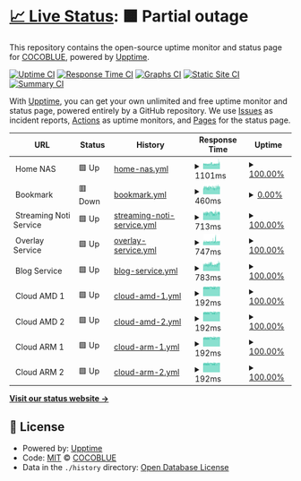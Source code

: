 # [📈 Live Status](https://shin6949.github.io/uptime): <!--live status--> **🟧 Partial outage**

This repository contains the open-source uptime monitor and status page for [COCOBLUE](velog.io/shin6949), powered by [Upptime](https://github.com/upptime/upptime).

[![Uptime CI](https://github.com/shin6949/uptime/workflows/Uptime%20CI/badge.svg)](https://github.com/shin6949/uptime/actions?query=workflow%3A%22Uptime+CI%22)
[![Response Time CI](https://github.com/shin6949/uptime/workflows/Response%20Time%20CI/badge.svg)](https://github.com/shin6949/uptime/actions?query=workflow%3A%22Response+Time+CI%22)
[![Graphs CI](https://github.com/shin6949/uptime/workflows/Graphs%20CI/badge.svg)](https://github.com/shin6949/uptime/actions?query=workflow%3A%22Graphs+CI%22)
[![Static Site CI](https://github.com/shin6949/uptime/workflows/Static%20Site%20CI/badge.svg)](https://github.com/shin6949/uptime/actions?query=workflow%3A%22Static+Site+CI%22)
[![Summary CI](https://github.com/shin6949/uptime/workflows/Summary%20CI/badge.svg)](https://github.com/shin6949/uptime/actions?query=workflow%3A%22Summary+CI%22)

With [Upptime](https://upptime.js.org), you can get your own unlimited and free uptime monitor and status page, powered entirely by a GitHub repository. We use [Issues](https://github.com/shin6949/uptime/issues) as incident reports, [Actions](https://github.com/shin6949/uptime/actions) as uptime monitors, and [Pages](https://shin6949.github.io/uptime) for the status page.

<!--start: status pages-->
<!-- This summary is generated by Upptime (https://github.com/upptime/upptime) -->
<!-- Do not edit this manually, your changes will be overwritten -->
<!-- prettier-ignore -->
| URL | Status | History | Response Time | Uptime |
| --- | ------ | ------- | ------------- | ------ |
| <img alt="" src="https://icons.duckduckgo.com/ip3/null.ico" height="13"> Home NAS | 🟩 Up | [home-nas.yml](https://github.com/shin6949/uptime/commits/HEAD/history/home-nas.yml) | <details><summary><img alt="Response time graph" src="./graphs/home-nas/response-time-week.png" height="20"> 1101ms</summary><br><a href="https://shin6949.github.io/uptime/history/home-nas"><img alt="Response time 1047" src="https://img.shields.io/endpoint?url=https%3A%2F%2Fraw.githubusercontent.com%2Fshin6949%2Fuptime%2FHEAD%2Fapi%2Fhome-nas%2Fresponse-time.json"></a><br><a href="https://shin6949.github.io/uptime/history/home-nas"><img alt="24-hour response time 1225" src="https://img.shields.io/endpoint?url=https%3A%2F%2Fraw.githubusercontent.com%2Fshin6949%2Fuptime%2FHEAD%2Fapi%2Fhome-nas%2Fresponse-time-day.json"></a><br><a href="https://shin6949.github.io/uptime/history/home-nas"><img alt="7-day response time 1101" src="https://img.shields.io/endpoint?url=https%3A%2F%2Fraw.githubusercontent.com%2Fshin6949%2Fuptime%2FHEAD%2Fapi%2Fhome-nas%2Fresponse-time-week.json"></a><br><a href="https://shin6949.github.io/uptime/history/home-nas"><img alt="30-day response time 1100" src="https://img.shields.io/endpoint?url=https%3A%2F%2Fraw.githubusercontent.com%2Fshin6949%2Fuptime%2FHEAD%2Fapi%2Fhome-nas%2Fresponse-time-month.json"></a><br><a href="https://shin6949.github.io/uptime/history/home-nas"><img alt="1-year response time 1048" src="https://img.shields.io/endpoint?url=https%3A%2F%2Fraw.githubusercontent.com%2Fshin6949%2Fuptime%2FHEAD%2Fapi%2Fhome-nas%2Fresponse-time-year.json"></a></details> | <details><summary><a href="https://shin6949.github.io/uptime/history/home-nas">100.00%</a></summary><a href="https://shin6949.github.io/uptime/history/home-nas"><img alt="All-time uptime 99.56%" src="https://img.shields.io/endpoint?url=https%3A%2F%2Fraw.githubusercontent.com%2Fshin6949%2Fuptime%2FHEAD%2Fapi%2Fhome-nas%2Fuptime.json"></a><br><a href="https://shin6949.github.io/uptime/history/home-nas"><img alt="24-hour uptime 100.00%" src="https://img.shields.io/endpoint?url=https%3A%2F%2Fraw.githubusercontent.com%2Fshin6949%2Fuptime%2FHEAD%2Fapi%2Fhome-nas%2Fuptime-day.json"></a><br><a href="https://shin6949.github.io/uptime/history/home-nas"><img alt="7-day uptime 100.00%" src="https://img.shields.io/endpoint?url=https%3A%2F%2Fraw.githubusercontent.com%2Fshin6949%2Fuptime%2FHEAD%2Fapi%2Fhome-nas%2Fuptime-week.json"></a><br><a href="https://shin6949.github.io/uptime/history/home-nas"><img alt="30-day uptime 98.25%" src="https://img.shields.io/endpoint?url=https%3A%2F%2Fraw.githubusercontent.com%2Fshin6949%2Fuptime%2FHEAD%2Fapi%2Fhome-nas%2Fuptime-month.json"></a><br><a href="https://shin6949.github.io/uptime/history/home-nas"><img alt="1-year uptime 99.27%" src="https://img.shields.io/endpoint?url=https%3A%2F%2Fraw.githubusercontent.com%2Fshin6949%2Fuptime%2FHEAD%2Fapi%2Fhome-nas%2Fuptime-year.json"></a></details>
| <img alt="" src="https://icons.duckduckgo.com/ip3/null.ico" height="13"> Bookmark | 🟥 Down | [bookmark.yml](https://github.com/shin6949/uptime/commits/HEAD/history/bookmark.yml) | <details><summary><img alt="Response time graph" src="./graphs/bookmark/response-time-week.png" height="20"> 460ms</summary><br><a href="https://shin6949.github.io/uptime/history/bookmark"><img alt="Response time 780" src="https://img.shields.io/endpoint?url=https%3A%2F%2Fraw.githubusercontent.com%2Fshin6949%2Fuptime%2FHEAD%2Fapi%2Fbookmark%2Fresponse-time.json"></a><br><a href="https://shin6949.github.io/uptime/history/bookmark"><img alt="24-hour response time 494" src="https://img.shields.io/endpoint?url=https%3A%2F%2Fraw.githubusercontent.com%2Fshin6949%2Fuptime%2FHEAD%2Fapi%2Fbookmark%2Fresponse-time-day.json"></a><br><a href="https://shin6949.github.io/uptime/history/bookmark"><img alt="7-day response time 460" src="https://img.shields.io/endpoint?url=https%3A%2F%2Fraw.githubusercontent.com%2Fshin6949%2Fuptime%2FHEAD%2Fapi%2Fbookmark%2Fresponse-time-week.json"></a><br><a href="https://shin6949.github.io/uptime/history/bookmark"><img alt="30-day response time 698" src="https://img.shields.io/endpoint?url=https%3A%2F%2Fraw.githubusercontent.com%2Fshin6949%2Fuptime%2FHEAD%2Fapi%2Fbookmark%2Fresponse-time-month.json"></a><br><a href="https://shin6949.github.io/uptime/history/bookmark"><img alt="1-year response time 780" src="https://img.shields.io/endpoint?url=https%3A%2F%2Fraw.githubusercontent.com%2Fshin6949%2Fuptime%2FHEAD%2Fapi%2Fbookmark%2Fresponse-time-year.json"></a></details> | <details><summary><a href="https://shin6949.github.io/uptime/history/bookmark">0.00%</a></summary><a href="https://shin6949.github.io/uptime/history/bookmark"><img alt="All-time uptime 64.07%" src="https://img.shields.io/endpoint?url=https%3A%2F%2Fraw.githubusercontent.com%2Fshin6949%2Fuptime%2FHEAD%2Fapi%2Fbookmark%2Fuptime.json"></a><br><a href="https://shin6949.github.io/uptime/history/bookmark"><img alt="24-hour uptime 0.00%" src="https://img.shields.io/endpoint?url=https%3A%2F%2Fraw.githubusercontent.com%2Fshin6949%2Fuptime%2FHEAD%2Fapi%2Fbookmark%2Fuptime-day.json"></a><br><a href="https://shin6949.github.io/uptime/history/bookmark"><img alt="7-day uptime 0.00%" src="https://img.shields.io/endpoint?url=https%3A%2F%2Fraw.githubusercontent.com%2Fshin6949%2Fuptime%2FHEAD%2Fapi%2Fbookmark%2Fuptime-week.json"></a><br><a href="https://shin6949.github.io/uptime/history/bookmark"><img alt="30-day uptime 47.34%" src="https://img.shields.io/endpoint?url=https%3A%2F%2Fraw.githubusercontent.com%2Fshin6949%2Fuptime%2FHEAD%2Fapi%2Fbookmark%2Fuptime-month.json"></a><br><a href="https://shin6949.github.io/uptime/history/bookmark"><img alt="1-year uptime 64.07%" src="https://img.shields.io/endpoint?url=https%3A%2F%2Fraw.githubusercontent.com%2Fshin6949%2Fuptime%2FHEAD%2Fapi%2Fbookmark%2Fuptime-year.json"></a></details>
| <img alt="" src="https://icons.duckduckgo.com/ip3/null.ico" height="13"> Streaming Noti Service | 🟩 Up | [streaming-noti-service.yml](https://github.com/shin6949/uptime/commits/HEAD/history/streaming-noti-service.yml) | <details><summary><img alt="Response time graph" src="./graphs/streaming-noti-service/response-time-week.png" height="20"> 713ms</summary><br><a href="https://shin6949.github.io/uptime/history/streaming-noti-service"><img alt="Response time 719" src="https://img.shields.io/endpoint?url=https%3A%2F%2Fraw.githubusercontent.com%2Fshin6949%2Fuptime%2FHEAD%2Fapi%2Fstreaming-noti-service%2Fresponse-time.json"></a><br><a href="https://shin6949.github.io/uptime/history/streaming-noti-service"><img alt="24-hour response time 737" src="https://img.shields.io/endpoint?url=https%3A%2F%2Fraw.githubusercontent.com%2Fshin6949%2Fuptime%2FHEAD%2Fapi%2Fstreaming-noti-service%2Fresponse-time-day.json"></a><br><a href="https://shin6949.github.io/uptime/history/streaming-noti-service"><img alt="7-day response time 713" src="https://img.shields.io/endpoint?url=https%3A%2F%2Fraw.githubusercontent.com%2Fshin6949%2Fuptime%2FHEAD%2Fapi%2Fstreaming-noti-service%2Fresponse-time-week.json"></a><br><a href="https://shin6949.github.io/uptime/history/streaming-noti-service"><img alt="30-day response time 725" src="https://img.shields.io/endpoint?url=https%3A%2F%2Fraw.githubusercontent.com%2Fshin6949%2Fuptime%2FHEAD%2Fapi%2Fstreaming-noti-service%2Fresponse-time-month.json"></a><br><a href="https://shin6949.github.io/uptime/history/streaming-noti-service"><img alt="1-year response time 719" src="https://img.shields.io/endpoint?url=https%3A%2F%2Fraw.githubusercontent.com%2Fshin6949%2Fuptime%2FHEAD%2Fapi%2Fstreaming-noti-service%2Fresponse-time-year.json"></a></details> | <details><summary><a href="https://shin6949.github.io/uptime/history/streaming-noti-service">100.00%</a></summary><a href="https://shin6949.github.io/uptime/history/streaming-noti-service"><img alt="All-time uptime 99.81%" src="https://img.shields.io/endpoint?url=https%3A%2F%2Fraw.githubusercontent.com%2Fshin6949%2Fuptime%2FHEAD%2Fapi%2Fstreaming-noti-service%2Fuptime.json"></a><br><a href="https://shin6949.github.io/uptime/history/streaming-noti-service"><img alt="24-hour uptime 100.00%" src="https://img.shields.io/endpoint?url=https%3A%2F%2Fraw.githubusercontent.com%2Fshin6949%2Fuptime%2FHEAD%2Fapi%2Fstreaming-noti-service%2Fuptime-day.json"></a><br><a href="https://shin6949.github.io/uptime/history/streaming-noti-service"><img alt="7-day uptime 100.00%" src="https://img.shields.io/endpoint?url=https%3A%2F%2Fraw.githubusercontent.com%2Fshin6949%2Fuptime%2FHEAD%2Fapi%2Fstreaming-noti-service%2Fuptime-week.json"></a><br><a href="https://shin6949.github.io/uptime/history/streaming-noti-service"><img alt="30-day uptime 99.90%" src="https://img.shields.io/endpoint?url=https%3A%2F%2Fraw.githubusercontent.com%2Fshin6949%2Fuptime%2FHEAD%2Fapi%2Fstreaming-noti-service%2Fuptime-month.json"></a><br><a href="https://shin6949.github.io/uptime/history/streaming-noti-service"><img alt="1-year uptime 99.81%" src="https://img.shields.io/endpoint?url=https%3A%2F%2Fraw.githubusercontent.com%2Fshin6949%2Fuptime%2FHEAD%2Fapi%2Fstreaming-noti-service%2Fuptime-year.json"></a></details>
| <img alt="" src="https://icons.duckduckgo.com/ip3/null.ico" height="13"> Overlay Service | 🟩 Up | [overlay-service.yml](https://github.com/shin6949/uptime/commits/HEAD/history/overlay-service.yml) | <details><summary><img alt="Response time graph" src="./graphs/overlay-service/response-time-week.png" height="20"> 747ms</summary><br><a href="https://shin6949.github.io/uptime/history/overlay-service"><img alt="Response time 718" src="https://img.shields.io/endpoint?url=https%3A%2F%2Fraw.githubusercontent.com%2Fshin6949%2Fuptime%2FHEAD%2Fapi%2Foverlay-service%2Fresponse-time.json"></a><br><a href="https://shin6949.github.io/uptime/history/overlay-service"><img alt="24-hour response time 764" src="https://img.shields.io/endpoint?url=https%3A%2F%2Fraw.githubusercontent.com%2Fshin6949%2Fuptime%2FHEAD%2Fapi%2Foverlay-service%2Fresponse-time-day.json"></a><br><a href="https://shin6949.github.io/uptime/history/overlay-service"><img alt="7-day response time 747" src="https://img.shields.io/endpoint?url=https%3A%2F%2Fraw.githubusercontent.com%2Fshin6949%2Fuptime%2FHEAD%2Fapi%2Foverlay-service%2Fresponse-time-week.json"></a><br><a href="https://shin6949.github.io/uptime/history/overlay-service"><img alt="30-day response time 717" src="https://img.shields.io/endpoint?url=https%3A%2F%2Fraw.githubusercontent.com%2Fshin6949%2Fuptime%2FHEAD%2Fapi%2Foverlay-service%2Fresponse-time-month.json"></a><br><a href="https://shin6949.github.io/uptime/history/overlay-service"><img alt="1-year response time 718" src="https://img.shields.io/endpoint?url=https%3A%2F%2Fraw.githubusercontent.com%2Fshin6949%2Fuptime%2FHEAD%2Fapi%2Foverlay-service%2Fresponse-time-year.json"></a></details> | <details><summary><a href="https://shin6949.github.io/uptime/history/overlay-service">100.00%</a></summary><a href="https://shin6949.github.io/uptime/history/overlay-service"><img alt="All-time uptime 99.84%" src="https://img.shields.io/endpoint?url=https%3A%2F%2Fraw.githubusercontent.com%2Fshin6949%2Fuptime%2FHEAD%2Fapi%2Foverlay-service%2Fuptime.json"></a><br><a href="https://shin6949.github.io/uptime/history/overlay-service"><img alt="24-hour uptime 100.00%" src="https://img.shields.io/endpoint?url=https%3A%2F%2Fraw.githubusercontent.com%2Fshin6949%2Fuptime%2FHEAD%2Fapi%2Foverlay-service%2Fuptime-day.json"></a><br><a href="https://shin6949.github.io/uptime/history/overlay-service"><img alt="7-day uptime 100.00%" src="https://img.shields.io/endpoint?url=https%3A%2F%2Fraw.githubusercontent.com%2Fshin6949%2Fuptime%2FHEAD%2Fapi%2Foverlay-service%2Fuptime-week.json"></a><br><a href="https://shin6949.github.io/uptime/history/overlay-service"><img alt="30-day uptime 99.90%" src="https://img.shields.io/endpoint?url=https%3A%2F%2Fraw.githubusercontent.com%2Fshin6949%2Fuptime%2FHEAD%2Fapi%2Foverlay-service%2Fuptime-month.json"></a><br><a href="https://shin6949.github.io/uptime/history/overlay-service"><img alt="1-year uptime 99.84%" src="https://img.shields.io/endpoint?url=https%3A%2F%2Fraw.githubusercontent.com%2Fshin6949%2Fuptime%2FHEAD%2Fapi%2Foverlay-service%2Fuptime-year.json"></a></details>
| <img alt="" src="https://icons.duckduckgo.com/ip3/null.ico" height="13"> Blog Service | 🟩 Up | [blog-service.yml](https://github.com/shin6949/uptime/commits/HEAD/history/blog-service.yml) | <details><summary><img alt="Response time graph" src="./graphs/blog-service/response-time-week.png" height="20"> 783ms</summary><br><a href="https://shin6949.github.io/uptime/history/blog-service"><img alt="Response time 756" src="https://img.shields.io/endpoint?url=https%3A%2F%2Fraw.githubusercontent.com%2Fshin6949%2Fuptime%2FHEAD%2Fapi%2Fblog-service%2Fresponse-time.json"></a><br><a href="https://shin6949.github.io/uptime/history/blog-service"><img alt="24-hour response time 940" src="https://img.shields.io/endpoint?url=https%3A%2F%2Fraw.githubusercontent.com%2Fshin6949%2Fuptime%2FHEAD%2Fapi%2Fblog-service%2Fresponse-time-day.json"></a><br><a href="https://shin6949.github.io/uptime/history/blog-service"><img alt="7-day response time 783" src="https://img.shields.io/endpoint?url=https%3A%2F%2Fraw.githubusercontent.com%2Fshin6949%2Fuptime%2FHEAD%2Fapi%2Fblog-service%2Fresponse-time-week.json"></a><br><a href="https://shin6949.github.io/uptime/history/blog-service"><img alt="30-day response time 766" src="https://img.shields.io/endpoint?url=https%3A%2F%2Fraw.githubusercontent.com%2Fshin6949%2Fuptime%2FHEAD%2Fapi%2Fblog-service%2Fresponse-time-month.json"></a><br><a href="https://shin6949.github.io/uptime/history/blog-service"><img alt="1-year response time 756" src="https://img.shields.io/endpoint?url=https%3A%2F%2Fraw.githubusercontent.com%2Fshin6949%2Fuptime%2FHEAD%2Fapi%2Fblog-service%2Fresponse-time-year.json"></a></details> | <details><summary><a href="https://shin6949.github.io/uptime/history/blog-service">100.00%</a></summary><a href="https://shin6949.github.io/uptime/history/blog-service"><img alt="All-time uptime 99.82%" src="https://img.shields.io/endpoint?url=https%3A%2F%2Fraw.githubusercontent.com%2Fshin6949%2Fuptime%2FHEAD%2Fapi%2Fblog-service%2Fuptime.json"></a><br><a href="https://shin6949.github.io/uptime/history/blog-service"><img alt="24-hour uptime 100.00%" src="https://img.shields.io/endpoint?url=https%3A%2F%2Fraw.githubusercontent.com%2Fshin6949%2Fuptime%2FHEAD%2Fapi%2Fblog-service%2Fuptime-day.json"></a><br><a href="https://shin6949.github.io/uptime/history/blog-service"><img alt="7-day uptime 100.00%" src="https://img.shields.io/endpoint?url=https%3A%2F%2Fraw.githubusercontent.com%2Fshin6949%2Fuptime%2FHEAD%2Fapi%2Fblog-service%2Fuptime-week.json"></a><br><a href="https://shin6949.github.io/uptime/history/blog-service"><img alt="30-day uptime 99.90%" src="https://img.shields.io/endpoint?url=https%3A%2F%2Fraw.githubusercontent.com%2Fshin6949%2Fuptime%2FHEAD%2Fapi%2Fblog-service%2Fuptime-month.json"></a><br><a href="https://shin6949.github.io/uptime/history/blog-service"><img alt="1-year uptime 99.82%" src="https://img.shields.io/endpoint?url=https%3A%2F%2Fraw.githubusercontent.com%2Fshin6949%2Fuptime%2FHEAD%2Fapi%2Fblog-service%2Fuptime-year.json"></a></details>
| <img alt="" src="https://icons.duckduckgo.com/ip3/null.ico" height="13"> Cloud AMD 1 | 🟩 Up | [cloud-amd-1.yml](https://github.com/shin6949/uptime/commits/HEAD/history/cloud-amd-1.yml) | <details><summary><img alt="Response time graph" src="./graphs/cloud-amd-1/response-time-week.png" height="20"> 192ms</summary><br><a href="https://shin6949.github.io/uptime/history/cloud-amd-1"><img alt="Response time 197" src="https://img.shields.io/endpoint?url=https%3A%2F%2Fraw.githubusercontent.com%2Fshin6949%2Fuptime%2FHEAD%2Fapi%2Fcloud-amd-1%2Fresponse-time.json"></a><br><a href="https://shin6949.github.io/uptime/history/cloud-amd-1"><img alt="24-hour response time 200" src="https://img.shields.io/endpoint?url=https%3A%2F%2Fraw.githubusercontent.com%2Fshin6949%2Fuptime%2FHEAD%2Fapi%2Fcloud-amd-1%2Fresponse-time-day.json"></a><br><a href="https://shin6949.github.io/uptime/history/cloud-amd-1"><img alt="7-day response time 192" src="https://img.shields.io/endpoint?url=https%3A%2F%2Fraw.githubusercontent.com%2Fshin6949%2Fuptime%2FHEAD%2Fapi%2Fcloud-amd-1%2Fresponse-time-week.json"></a><br><a href="https://shin6949.github.io/uptime/history/cloud-amd-1"><img alt="30-day response time 199" src="https://img.shields.io/endpoint?url=https%3A%2F%2Fraw.githubusercontent.com%2Fshin6949%2Fuptime%2FHEAD%2Fapi%2Fcloud-amd-1%2Fresponse-time-month.json"></a><br><a href="https://shin6949.github.io/uptime/history/cloud-amd-1"><img alt="1-year response time 197" src="https://img.shields.io/endpoint?url=https%3A%2F%2Fraw.githubusercontent.com%2Fshin6949%2Fuptime%2FHEAD%2Fapi%2Fcloud-amd-1%2Fresponse-time-year.json"></a></details> | <details><summary><a href="https://shin6949.github.io/uptime/history/cloud-amd-1">100.00%</a></summary><a href="https://shin6949.github.io/uptime/history/cloud-amd-1"><img alt="All-time uptime 100.00%" src="https://img.shields.io/endpoint?url=https%3A%2F%2Fraw.githubusercontent.com%2Fshin6949%2Fuptime%2FHEAD%2Fapi%2Fcloud-amd-1%2Fuptime.json"></a><br><a href="https://shin6949.github.io/uptime/history/cloud-amd-1"><img alt="24-hour uptime 100.00%" src="https://img.shields.io/endpoint?url=https%3A%2F%2Fraw.githubusercontent.com%2Fshin6949%2Fuptime%2FHEAD%2Fapi%2Fcloud-amd-1%2Fuptime-day.json"></a><br><a href="https://shin6949.github.io/uptime/history/cloud-amd-1"><img alt="7-day uptime 100.00%" src="https://img.shields.io/endpoint?url=https%3A%2F%2Fraw.githubusercontent.com%2Fshin6949%2Fuptime%2FHEAD%2Fapi%2Fcloud-amd-1%2Fuptime-week.json"></a><br><a href="https://shin6949.github.io/uptime/history/cloud-amd-1"><img alt="30-day uptime 100.00%" src="https://img.shields.io/endpoint?url=https%3A%2F%2Fraw.githubusercontent.com%2Fshin6949%2Fuptime%2FHEAD%2Fapi%2Fcloud-amd-1%2Fuptime-month.json"></a><br><a href="https://shin6949.github.io/uptime/history/cloud-amd-1"><img alt="1-year uptime 100.00%" src="https://img.shields.io/endpoint?url=https%3A%2F%2Fraw.githubusercontent.com%2Fshin6949%2Fuptime%2FHEAD%2Fapi%2Fcloud-amd-1%2Fuptime-year.json"></a></details>
| <img alt="" src="https://icons.duckduckgo.com/ip3/null.ico" height="13"> Cloud AMD 2 | 🟩 Up | [cloud-amd-2.yml](https://github.com/shin6949/uptime/commits/HEAD/history/cloud-amd-2.yml) | <details><summary><img alt="Response time graph" src="./graphs/cloud-amd-2/response-time-week.png" height="20"> 192ms</summary><br><a href="https://shin6949.github.io/uptime/history/cloud-amd-2"><img alt="Response time 196" src="https://img.shields.io/endpoint?url=https%3A%2F%2Fraw.githubusercontent.com%2Fshin6949%2Fuptime%2FHEAD%2Fapi%2Fcloud-amd-2%2Fresponse-time.json"></a><br><a href="https://shin6949.github.io/uptime/history/cloud-amd-2"><img alt="24-hour response time 201" src="https://img.shields.io/endpoint?url=https%3A%2F%2Fraw.githubusercontent.com%2Fshin6949%2Fuptime%2FHEAD%2Fapi%2Fcloud-amd-2%2Fresponse-time-day.json"></a><br><a href="https://shin6949.github.io/uptime/history/cloud-amd-2"><img alt="7-day response time 192" src="https://img.shields.io/endpoint?url=https%3A%2F%2Fraw.githubusercontent.com%2Fshin6949%2Fuptime%2FHEAD%2Fapi%2Fcloud-amd-2%2Fresponse-time-week.json"></a><br><a href="https://shin6949.github.io/uptime/history/cloud-amd-2"><img alt="30-day response time 197" src="https://img.shields.io/endpoint?url=https%3A%2F%2Fraw.githubusercontent.com%2Fshin6949%2Fuptime%2FHEAD%2Fapi%2Fcloud-amd-2%2Fresponse-time-month.json"></a><br><a href="https://shin6949.github.io/uptime/history/cloud-amd-2"><img alt="1-year response time 196" src="https://img.shields.io/endpoint?url=https%3A%2F%2Fraw.githubusercontent.com%2Fshin6949%2Fuptime%2FHEAD%2Fapi%2Fcloud-amd-2%2Fresponse-time-year.json"></a></details> | <details><summary><a href="https://shin6949.github.io/uptime/history/cloud-amd-2">100.00%</a></summary><a href="https://shin6949.github.io/uptime/history/cloud-amd-2"><img alt="All-time uptime 100.00%" src="https://img.shields.io/endpoint?url=https%3A%2F%2Fraw.githubusercontent.com%2Fshin6949%2Fuptime%2FHEAD%2Fapi%2Fcloud-amd-2%2Fuptime.json"></a><br><a href="https://shin6949.github.io/uptime/history/cloud-amd-2"><img alt="24-hour uptime 100.00%" src="https://img.shields.io/endpoint?url=https%3A%2F%2Fraw.githubusercontent.com%2Fshin6949%2Fuptime%2FHEAD%2Fapi%2Fcloud-amd-2%2Fuptime-day.json"></a><br><a href="https://shin6949.github.io/uptime/history/cloud-amd-2"><img alt="7-day uptime 100.00%" src="https://img.shields.io/endpoint?url=https%3A%2F%2Fraw.githubusercontent.com%2Fshin6949%2Fuptime%2FHEAD%2Fapi%2Fcloud-amd-2%2Fuptime-week.json"></a><br><a href="https://shin6949.github.io/uptime/history/cloud-amd-2"><img alt="30-day uptime 100.00%" src="https://img.shields.io/endpoint?url=https%3A%2F%2Fraw.githubusercontent.com%2Fshin6949%2Fuptime%2FHEAD%2Fapi%2Fcloud-amd-2%2Fuptime-month.json"></a><br><a href="https://shin6949.github.io/uptime/history/cloud-amd-2"><img alt="1-year uptime 100.00%" src="https://img.shields.io/endpoint?url=https%3A%2F%2Fraw.githubusercontent.com%2Fshin6949%2Fuptime%2FHEAD%2Fapi%2Fcloud-amd-2%2Fuptime-year.json"></a></details>
| <img alt="" src="https://icons.duckduckgo.com/ip3/null.ico" height="13"> Cloud ARM 1 | 🟩 Up | [cloud-arm-1.yml](https://github.com/shin6949/uptime/commits/HEAD/history/cloud-arm-1.yml) | <details><summary><img alt="Response time graph" src="./graphs/cloud-arm-1/response-time-week.png" height="20"> 192ms</summary><br><a href="https://shin6949.github.io/uptime/history/cloud-arm-1"><img alt="Response time 196" src="https://img.shields.io/endpoint?url=https%3A%2F%2Fraw.githubusercontent.com%2Fshin6949%2Fuptime%2FHEAD%2Fapi%2Fcloud-arm-1%2Fresponse-time.json"></a><br><a href="https://shin6949.github.io/uptime/history/cloud-arm-1"><img alt="24-hour response time 200" src="https://img.shields.io/endpoint?url=https%3A%2F%2Fraw.githubusercontent.com%2Fshin6949%2Fuptime%2FHEAD%2Fapi%2Fcloud-arm-1%2Fresponse-time-day.json"></a><br><a href="https://shin6949.github.io/uptime/history/cloud-arm-1"><img alt="7-day response time 192" src="https://img.shields.io/endpoint?url=https%3A%2F%2Fraw.githubusercontent.com%2Fshin6949%2Fuptime%2FHEAD%2Fapi%2Fcloud-arm-1%2Fresponse-time-week.json"></a><br><a href="https://shin6949.github.io/uptime/history/cloud-arm-1"><img alt="30-day response time 198" src="https://img.shields.io/endpoint?url=https%3A%2F%2Fraw.githubusercontent.com%2Fshin6949%2Fuptime%2FHEAD%2Fapi%2Fcloud-arm-1%2Fresponse-time-month.json"></a><br><a href="https://shin6949.github.io/uptime/history/cloud-arm-1"><img alt="1-year response time 196" src="https://img.shields.io/endpoint?url=https%3A%2F%2Fraw.githubusercontent.com%2Fshin6949%2Fuptime%2FHEAD%2Fapi%2Fcloud-arm-1%2Fresponse-time-year.json"></a></details> | <details><summary><a href="https://shin6949.github.io/uptime/history/cloud-arm-1">100.00%</a></summary><a href="https://shin6949.github.io/uptime/history/cloud-arm-1"><img alt="All-time uptime 100.00%" src="https://img.shields.io/endpoint?url=https%3A%2F%2Fraw.githubusercontent.com%2Fshin6949%2Fuptime%2FHEAD%2Fapi%2Fcloud-arm-1%2Fuptime.json"></a><br><a href="https://shin6949.github.io/uptime/history/cloud-arm-1"><img alt="24-hour uptime 100.00%" src="https://img.shields.io/endpoint?url=https%3A%2F%2Fraw.githubusercontent.com%2Fshin6949%2Fuptime%2FHEAD%2Fapi%2Fcloud-arm-1%2Fuptime-day.json"></a><br><a href="https://shin6949.github.io/uptime/history/cloud-arm-1"><img alt="7-day uptime 100.00%" src="https://img.shields.io/endpoint?url=https%3A%2F%2Fraw.githubusercontent.com%2Fshin6949%2Fuptime%2FHEAD%2Fapi%2Fcloud-arm-1%2Fuptime-week.json"></a><br><a href="https://shin6949.github.io/uptime/history/cloud-arm-1"><img alt="30-day uptime 100.00%" src="https://img.shields.io/endpoint?url=https%3A%2F%2Fraw.githubusercontent.com%2Fshin6949%2Fuptime%2FHEAD%2Fapi%2Fcloud-arm-1%2Fuptime-month.json"></a><br><a href="https://shin6949.github.io/uptime/history/cloud-arm-1"><img alt="1-year uptime 100.00%" src="https://img.shields.io/endpoint?url=https%3A%2F%2Fraw.githubusercontent.com%2Fshin6949%2Fuptime%2FHEAD%2Fapi%2Fcloud-arm-1%2Fuptime-year.json"></a></details>
| <img alt="" src="https://icons.duckduckgo.com/ip3/null.ico" height="13"> Cloud ARM 2 | 🟩 Up | [cloud-arm-2.yml](https://github.com/shin6949/uptime/commits/HEAD/history/cloud-arm-2.yml) | <details><summary><img alt="Response time graph" src="./graphs/cloud-arm-2/response-time-week.png" height="20"> 192ms</summary><br><a href="https://shin6949.github.io/uptime/history/cloud-arm-2"><img alt="Response time 197" src="https://img.shields.io/endpoint?url=https%3A%2F%2Fraw.githubusercontent.com%2Fshin6949%2Fuptime%2FHEAD%2Fapi%2Fcloud-arm-2%2Fresponse-time.json"></a><br><a href="https://shin6949.github.io/uptime/history/cloud-arm-2"><img alt="24-hour response time 200" src="https://img.shields.io/endpoint?url=https%3A%2F%2Fraw.githubusercontent.com%2Fshin6949%2Fuptime%2FHEAD%2Fapi%2Fcloud-arm-2%2Fresponse-time-day.json"></a><br><a href="https://shin6949.github.io/uptime/history/cloud-arm-2"><img alt="7-day response time 192" src="https://img.shields.io/endpoint?url=https%3A%2F%2Fraw.githubusercontent.com%2Fshin6949%2Fuptime%2FHEAD%2Fapi%2Fcloud-arm-2%2Fresponse-time-week.json"></a><br><a href="https://shin6949.github.io/uptime/history/cloud-arm-2"><img alt="30-day response time 197" src="https://img.shields.io/endpoint?url=https%3A%2F%2Fraw.githubusercontent.com%2Fshin6949%2Fuptime%2FHEAD%2Fapi%2Fcloud-arm-2%2Fresponse-time-month.json"></a><br><a href="https://shin6949.github.io/uptime/history/cloud-arm-2"><img alt="1-year response time 197" src="https://img.shields.io/endpoint?url=https%3A%2F%2Fraw.githubusercontent.com%2Fshin6949%2Fuptime%2FHEAD%2Fapi%2Fcloud-arm-2%2Fresponse-time-year.json"></a></details> | <details><summary><a href="https://shin6949.github.io/uptime/history/cloud-arm-2">100.00%</a></summary><a href="https://shin6949.github.io/uptime/history/cloud-arm-2"><img alt="All-time uptime 100.00%" src="https://img.shields.io/endpoint?url=https%3A%2F%2Fraw.githubusercontent.com%2Fshin6949%2Fuptime%2FHEAD%2Fapi%2Fcloud-arm-2%2Fuptime.json"></a><br><a href="https://shin6949.github.io/uptime/history/cloud-arm-2"><img alt="24-hour uptime 100.00%" src="https://img.shields.io/endpoint?url=https%3A%2F%2Fraw.githubusercontent.com%2Fshin6949%2Fuptime%2FHEAD%2Fapi%2Fcloud-arm-2%2Fuptime-day.json"></a><br><a href="https://shin6949.github.io/uptime/history/cloud-arm-2"><img alt="7-day uptime 100.00%" src="https://img.shields.io/endpoint?url=https%3A%2F%2Fraw.githubusercontent.com%2Fshin6949%2Fuptime%2FHEAD%2Fapi%2Fcloud-arm-2%2Fuptime-week.json"></a><br><a href="https://shin6949.github.io/uptime/history/cloud-arm-2"><img alt="30-day uptime 100.00%" src="https://img.shields.io/endpoint?url=https%3A%2F%2Fraw.githubusercontent.com%2Fshin6949%2Fuptime%2FHEAD%2Fapi%2Fcloud-arm-2%2Fuptime-month.json"></a><br><a href="https://shin6949.github.io/uptime/history/cloud-arm-2"><img alt="1-year uptime 100.00%" src="https://img.shields.io/endpoint?url=https%3A%2F%2Fraw.githubusercontent.com%2Fshin6949%2Fuptime%2FHEAD%2Fapi%2Fcloud-arm-2%2Fuptime-year.json"></a></details>

<!--end: status pages-->

[**Visit our status website →**](https://shin6949.github.io/uptime)

## 📄 License

- Powered by: [Upptime](https://github.com/upptime/upptime)
- Code: [MIT](./LICENSE) © [COCOBLUE](velog.io/shin6949)
- Data in the `./history` directory: [Open Database License](https://opendatacommons.org/licenses/odbl/1-0/)
